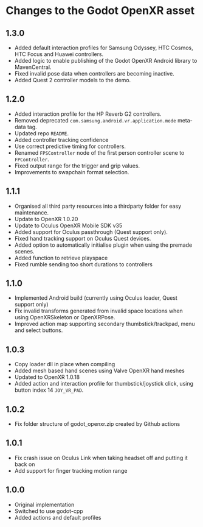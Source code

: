 Changes to the Godot OpenXR asset
=================================

1.3.0
-------------------
- Added default interaction profiles for Samsung Odyssey, HTC Cosmos, HTC Focus and Huawei controllers.
- Added logic to enable publishing of the Godot OpenXR Android library to MavenCentral.
- Fixed invalid pose data when controllers are becoming inactive.
- Added Quest 2 controller models to the demo.

1.2.0
-------------------
- Added interaction profile for the HP Reverb G2 controllers.
- Removed deprecated `com.samsung.android.vr.application.mode` meta-data tag.
- Updated repo `README`.
- Added controller tracking confidence
- Use correct predictive timing for controllers.
- Renamed `FPSController` node of the first person controller scene to `FPController`.
- Fixed output range for the trigger and grip values.
- Improvements to swapchain format selection.

1.1.1
-------------------
- Organised all third party resources into a thirdparty folder for easy maintenance.
- Update to OpenXR 1.0.20
- Update to Oculus OpenXR Mobile SDK v35
- Added support for Oculus passthrough (Quest support only).
- Fixed hand tracking support on Oculus Quest devices.
- Added option to automatically initialise plugin when using the premade scenes.
- Added function to retrieve playspace
- Fixed rumble sending too short durations to controllers

1.1.0
-------------------
- Implemented Android build (currently using Oculus loader, Quest support only)
- Fix invalid transforms generated from invalid space locations when using OpenXRSkeleton or OpenXRPose.
- Improved action map supporting secondary thumbstick/trackpad, menu and select buttons.

1.0.3
-------------------
- Copy loader dll in place when compiling
- Added mesh based hand scenes using Valve OpenXR hand meshes
- Updated to OpenXR 1.0.18
- Added action and interaction profile for thumbstick/joystick click, using button index 14 `JOY_VR_PAD`.

1.0.2
-------------------
- Fix folder structure of godot_openxr.zip created by Github actions

1.0.1
-------------------
- Fix crash issue on Oculus Link when taking headset off and putting it back on
- Add support for finger tracking motion range

1.0.0
-------------------
- Original implementation
- Switched to use godot-cpp
- Added actions and default profiles
